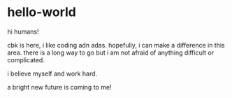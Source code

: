 # hello-world

hi humans!

cbk is here, i like coding adn adas. hopefully, i can make a difference in this area.
there is a long way to go but i am not afraid of anything difficult or complicated.

i believe myself and work hard.

a bright new future is coming to me!
